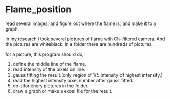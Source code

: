 # Flame_position
read several images, and figure out where the flame is, and make it to a graph.


In my research i took several pictures of flame with Ch-filtered camera. And the pictures are whiteblack.
In a folder there are hundreds of pictures.

for a picture, this program should do,

1. define the middle line of the flame.
2. read intensity of the pixels on line.
3. gauss fitting the result.(only region of 1/5 intensity of highest intensity.)
4. read the highest intensity pixel number after gauss fitted.
5. do it for enery pictures in the folder.
6. draw a graph or make a excel file for the result.

